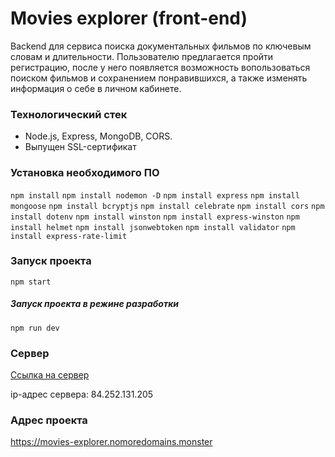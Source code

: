 # **Movies explorer (front-end)**

Backend для сервиса поиска документальных фильмов по ключевым словам и длительности. Пользователю предлагается пройти регистрацию, после у него появляется возможность вопользоваться поиском фильмов и сохранением понравившихся, а также изменять информация о себе в личном кабинете.

### Технологический стек

- Node.js, Express, MongoDB, CORS.
- Выпущен SSL-сертификат

### Установка необходимого ПО

```npm install```
```npm install nodemon -D```
```npm install express```
```npm install mongoose```
```npm install bcryptjs```
```npm install celebrate```
```npm install cors```
```npm install dotenv```
```npm install winston```
```npm install express-winston```
```npm install helmet```
```npm install jsonwebtoken```
```npm install validator```
```npm install express-rate-limit```

### Запуск проекта

```npm start```

##### Запуск проекта в режине разработки 

```npm run dev```

### Сервер

[Ссылка на сервер](https://api.movies-explorer.nomoredomains.monster/)

ip-адрес сервера: 84.252.131.205

### Адрес проекта

https://movies-explorer.nomoredomains.monster

